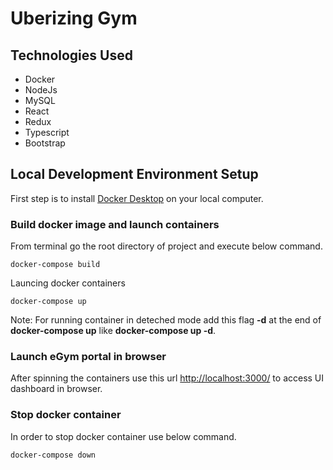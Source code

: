 # Uberizing Gym

## Technologies Used
* Docker
* NodeJs
* MySQL
* React
* Redux
* Typescript
* Bootstrap

## Local Development Environment Setup
First step is to install [Docker Desktop](https://hub.docker.com/?overlay=onboarding) on your local computer.

### Build docker image and launch containers
From terminal go the root directory of project and execute below command.
```
docker-compose build
```

Launcing docker containers
```
docker-compose up
```
Note: For running container in deteched mode add this flag **-d** at the end of **docker-compose up** like **docker-compose up -d**.

### Launch eGym portal in browser
After spinning the containers use this url [http://localhost:3000/](http://localhost:3000/) to access UI dashboard in browser.

### Stop docker container
In order to stop docker container use below command.
```
docker-compose down
```
